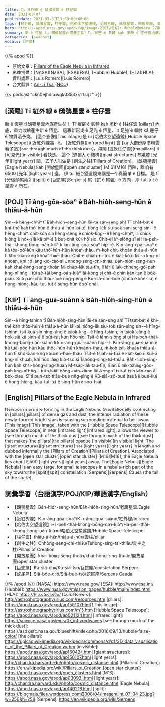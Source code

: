 ```yaml
---
title: Tī 紅外線 ê 鴟鴞星雲 ê 柱仔雲
date: 2021-03-07
publishdate: 2021-03-07T13:00:00+08:00
tags: [紅外線, 鴟鴞星雲, 柱仔雲, 哈伯太空望遠鏡, 近紅外線, 鴟鴞星雲, 開放星團, 蛇尾座]
hero: https://apod.nasa.gov/apod/fap/image/2103/M16Ir_HubbleRomero_2786.jpg
summary: 新 ê 恆星 tī 鴟鴞星雲內底產生矣！Tī 實密 ê 氣體 kah 塗粉 ê 柱仔雲內底，重力收縮產生新 ê 恆星。
categories: [podcast]
vocals: [阿錕]
---
```


{{% apod %}}

- 原始文章：[Pillars of the Eagle Nebula in Infrared](https://apod.nasa.gov/apod/ap210307.html)
- 影像提供：[NASA][NASA], [ESA][ESA], [Hubble][Hubble], [HLA][HLA]; 資料處理：[Luis Romero][Luis Romero]
- 台文翻譯：[An-Li Tsai](mailto:thianbun.taigi@gmail.com) ([NCU](https://www.astro.ncu.edu.tw))

{{< podcast "ckn0ejhdccwgk0853xk1rtsqz" >}}

## [漢羅] Tī 紅外線 ê 鴟鴞星雲 ê 柱仔雲
新 ê 恆星 tī 鴟鴞星雲內底產生矣！
Tī 實密 ê 氣體 kah 塗粉 ê [柱仔雲][pillars] 內底，重力收縮產生新 ê 恆星。
這寡新形成 ê 足光 ê 恆星，in 足強 ê 輻射 kā 邊仔 ê 物質滾予燒。
[這个影像][This image] 是 ùi [哈伯太空望遠鏡][Hubble Space Telescope] tī 近紅外線翕--ê。
[近紅外線][infrared light] 會 [kā 大部份厚塗粉雲看予透][see through much of the thick dust]，毋閣 [這款柱仔雲][the pillars] tī [可見光][in visible] 看袂透。
這个 [遮爾大 ê 結構][giant structures] 有幾若 [光年][light years] 闊，去予人叫做是 [創生之柱][Pillars of Creation]。
[鴟鴞星雲][Eagle Nebula] kah [開放星團][open star cluster] [M16][M16] 鬥陣，離咱有 6500 [光年][light years] 遠。
伊 tùi 細台望遠鏡來講是一个真簡單 ê 目標。
是 tī [分做頭尾兩爿][split] ê [巨蛇座][Serpens] 尾（蛇 ê 尾溜）ê 方向，厚-tut-tut ê 星雲 ê 所在。

## [POJ] Tī âng-gōa-sòaⁿ ê Ba̍h-hio̍h-seng-hûn ê thiāu-á-hûn

Sin--ê hêng-chhiⁿ tī Ba̍h-hio̍h-seng-hûn lāi-té sán-seng ah!
Tī cha̍t-ba̍t ê khì-thé kah thô͘-hún ê thiāu-á-hûn lāi-té, tiōng-le̍k siu-sok sán-seng sin--ê hêng-chhiⁿ.
chit-kóa sin hêng-sêng ê chiok-kng--ê hêng-chhiⁿ, in chiok kiông ê hok-siā kā piⁿ-á ê bu̍t-chit kún hō͘ sio.
Chit-ê iáⁿ-siōng sī ùi Ha-peh-thài-khong-bōng-oán-kiàⁿ tī kīn-âng-gōa-sòaⁿ hip--ê.
Kīn-âng-gōa-sòaⁿ ē kā tōa-pō͘-hūn kāu thô͘-hún-hûn khòaⁿ-thàu, m̄-koh chit-khoán thiāu-á-hûn tī khó-kiàn-kng khòaⁿ-bōe-thàu.
Chi̍t-ê chiah-nī-tōa ê kiat-kò͘ ū kúi-ā kng-nî khoah, khì hō͘ lâng kiò-chò sī Chhòng-seng-chi-thiāu.
Ba̍h-hio̍h-seng-hûn kah khai-hòng-seng-thoân M-cha̍p-la̍k tàu-tīn, lî lán ū la̍k-chheng-gō͘-pah kng-nî hn̄g.
I tùi sè-tâi bōng-oán-kiàⁿ lâi-kóng sī chit-ê chin kán-tan ê bo̍k-piau.
Sī tī pun-chò thâu-bóe nn̄g-pêng ê Kū-siâ-chō-bōe (chôa ê bóe-liu) ê hong-hiòng, kāu-tut-tut ê seng-hûn ê só͘-chāi.

## [KIP] Tī âng-guā-suànn ê Ba̍h-hio̍h-sing-hûn ê thiāu-á-hûn

Sin--ê hîng-tshinn tī Ba̍h-hio̍h-sing-hûn lāi-té sán-sing ah!
Tī tsa̍t-ba̍t ê khì-thé kah thôo-hún ê thiāu-á-hûn lāi-té, tiōng-li̍k siu-sok sán-sing sin--ê hîng-tshinn.
tsit-kuá sin hîng-sîng ê tsiok-kng--ê hîng-tshinn, in tsiok kiông ê hok-siā kā pinn-á ê bu̍t-tsit kún hōo sio.
Tsit-ê iánn-siōng sī uì Ha-peh-thài-khong-bōng-uán-kiànn tī kīn-âng-guā-suànn hip--ê.
Kīn-âng-guā-suànn ē kā tuā-pōo-hūn kāu thôo-hún-hûn khuànn-thàu, m̄-koh tsit-khuán thiāu-á-hûn tī khó-kiàn-kng khuànn-buē-thàu.
Tsi̍t-ê tsiah-nī-tuā ê kiat-kòo ū kuí-ā kng-nî khuah, khì hōo lâng kiò-tsò sī Tshòng-sing-tsi-thiāu.
Ba̍h-hio̍h-sing-hûn kah khai-hòng-sing-thuân M-tsa̍p-la̍k tàu-tīn, lî lán ū la̍k-tshing-gōo-pah kng-nî hn̄g.
I tuì sè-tâi bōng-uán-kiànn lâi-kóng sī tsit-ê tsin kán-tan ê bo̍k-piau.
Sī tī pun-tsò thâu-bué nn̄g-pîng ê Kū-siâ-tsō-bué (tsuâ ê bué-liu) ê hong-hiòng, kāu-tut-tut ê sing-hûn ê sóo-tsāi.

## [English] Pillars of the Eagle Nebula in Infrared

Newborn stars are forming in the Eagle Nebula. Gravitationally contracting in [pillars][pillars] of dense gas and dust, the intense radiation of these newly-formed bright stars is causing surrounding material to boil away. [This image][This image], taken with the [Hubble Space Telescope][Hubble Space Telescope] in near [infrared light][infrared light], allows the viewer to [see through much of the thick dust][see through much of the thick dust] that makes [the pillars][the pillars] opaque [in visible][in visible] light. The [giant structures][giant structures] are [light years][light years] in length and dubbed informally the [Pillars of Creation][Pillars of Creation]. Associated with the [open star cluster][open star cluster] [M16][M16], the Eagle Nebula lies about 6,500 [light years][light years] away. The [Eagle Nebula][Eagle Nebula] is an easy target for small telescopes in a nebula-rich part of the sky toward the [split][split] constellation [Serpens][Serpens] Cauda (the tail of the snake).

## 詞彙學習（台語漢字/POJ/KIP/華語漢字/English）

- 【鴟鴞星雲】Ba̍h-hio̍h-seng-hûn/Ba̍h-hio̍h-sing-hûn/老鷹星雲/Eagle Nebula
- 【近紅外線】Kīn-âng-gōa-sòaⁿ/Kīn-âng-guā-suànn/紅外線/Infrared
- 【哈伯太空望遠鏡】Ha-peh-thài-khong-bōng-oán-kiàⁿ/Ha-peh-thài-khong-bōng-uán-kiànn/哈伯太空望遠鏡/Hubble Space Telescope
- 【柱仔雲】thiāu-á-hûn/thiāu-á-hûn/雲柱/pillar
- 【創生之柱】Chhòng-seng-chi-thiāu/Tshòng-sing-tsi-thiāu/創生之柱/Pillars of Creation
- 【開放星團】khai-hòng-seng-thoân/khai-hòng-sing-thuân/開放星團/open star cluster
- 【巨蛇座】Kū-siâ-chō/Kū-siâ-tsō/巨蛇座/constellation Serpens
- 【蛇尾座】Siâ-bóe-chō/Siâ-bué-tsō/蛇尾座/Serpens Cauda

{{% /apod %}}
[NASA]: https://www.nasa.gov/
[ESA]: http://www.esa.int/
[Hubble]: https://www.nasa.gov/mission_pages/hubble/main/index.html
[HLA]: https://hla.stsci.edu/
[Luis Romero]: http://astrophotographysirius.com/resources.htm
[pillars]: https://apod.nasa.gov/apod/ap150107.html
[This image]: http://astrophotographysirius.com/m16.htm
[Hubble Space Telescope]: https://apod.nasa.gov/apod/ap021124.html
[infrared light]: https://science.nasa.gov/ems/07_infraredwaves
[see through much of the thick dust]: https://asd.gsfc.nasa.gov/blueshift/index.php/2016/09/13/hubble-false-color/
[the pillars]: https://upload.wikimedia.org/wikipedia/commons/d/d1/3D_data_visualisation_of_the_Pillars_of_Creation.webm
[in visible]: https://apod.nasa.gov/apod/ap160424.html
[giant structures]: https://apod.nasa.gov/apod/ap150107.html
[light years]: http://chandra.harvard.edu/photo/cosmic_distance.html
[Pillars of Creation]: https://en.wikipedia.org/wiki/Pillars_of_Creation
[open star cluster]: https://apod.nasa.gov/apod/open_clusters.html
[M16]: https://apod.nasa.gov/apod/ap030921.html
[light years]: http://chandra.harvard.edu/photo/cosmic_distance.html
[Eagle Nebula]: https://apod.nasa.gov/apod/ap140216.html
[split]: https://blogmais.files.wordpress.com/2008/04/imagem_ht_07-04-23.jpg?w=256&h=258
[Serpens]: https://en.wikipedia.org/wiki/Serpens
